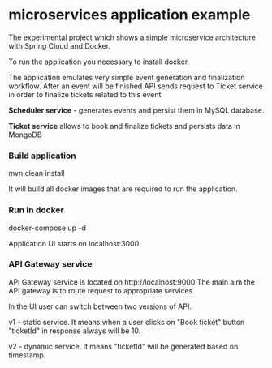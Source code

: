 # microservices application example

The experimental project which shows a simple microservice architecture with Spring Cloud and Docker. 

To run the application you necessary to install docker.

The application emulates very simple event generation and finalization workflow. After an event will be finished API sends
request to Ticket service in order to finalize tickets related to this event.

**Scheduler service** - generates events and persist them in MySQL database.

**Ticket service** allows to book and finalize tickets and persists data in MongoDB 

### Build application
mvn clean install

It will build all docker images that are required to run the application.

### Run in docker

docker-compose up -d

Application UI starts on localhost:3000

### API Gateway service
API Gateway service is located on http://localhost:9000 
The main aim the API gateway is to route request to appropriate services.

In the UI user can switch between two versions of API.

v1 - static service. It means when a user clicks on "Book ticket" button "ticketId" in response always will be 10.

v2 - dynamic service. It means "ticketId" will be generated based on timestamp.  
 
